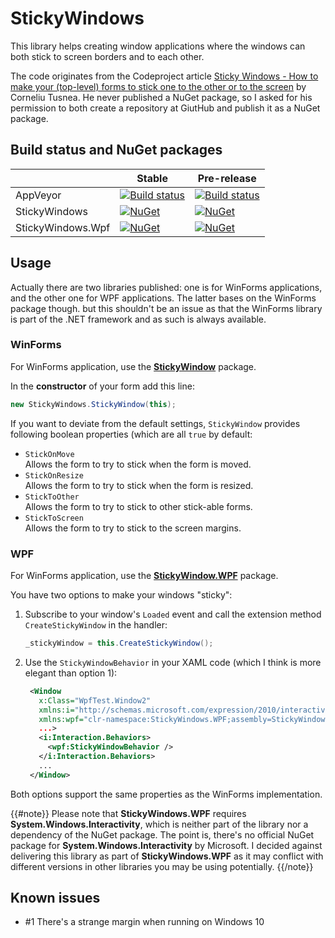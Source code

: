 # StickyWindows

This library helps creating window applications where the windows can both stick to
screen borders and to each other.

The code originates from the Codeproject article
[Sticky Windows - How to make your (top-level) forms to stick one to the other or to the screen](https://www.codeproject.com/Articles/6045/Sticky-Windows-How-to-make-your-top-level-forms-to)
by Corneliu Tusnea. He never published a NuGet package, so I asked for his permission
to both create a repository at GiutHub and publish it as a NuGet package.

## Build status and NuGet packages

|                   | Stable                                                         | Pre-release                                              |
|-------------------|----------------------------------------------------------------|----------------------------------------------------------|
| AppVeyor          | [![Build status][appveyor-master-badge]][appveyor-master-link] | [![Build status][appveyor-dev-badge]][appveyor-dev-link] |
| StickyWindows     | [![NuGet][nuget-master-badge]][nuget-master-link]              | [![NuGet][nuget-dev-badge]][nuget-dev-link]              |
| StickyWindows.Wpf | [![NuGet][nuget-master-badge]][nuget-master-link]              | [![NuGet][nuget-dev-badge]][nuget-dev-link]              |

[appveyor-master-badge]: https://ci.appveyor.com/api/projects/status/ynjy63xrlvrrmseg/branch/master?svg=true
[appveyor-master-link]:  https://ci.appveyor.com/project/thoemmi/stickywindows/branch/master
[appveyor-dev-badge]:    https://ci.appveyor.com/api/projects/status/ynjy63xrlvrrmseg/branch/develop?svg=true
[appveyor-dev-link]:     https://ci.appveyor.com/project/thoemmi/stickywindows/branch/develop
[nuget-master-badge]:    https://img.shields.io/nuget/v/StickyWindows.svg
[nuget-master-link]:     https://www.nuget.org/packages/StickyWindows
[nuget-dev-badge]:       https://img.shields.io/nuget/vpre/StickyWindows.svg
[nuget-dev-link]:        https://www.nuget.org/packages/StickyWindows

## Usage

Actually there are two libraries published: one is for WinForms applications,
and the other one for WPF applications. The latter bases on the WinForms package
though. but this shouldn't be an issue as that the WinForms library is part of the
.NET framework and as such is always available.

### WinForms

For WinForms application, use the 
[**StickyWindow**](https://www.nuget.org/packages/StickyWindows)
package.

In the **constructor** of your form add this line:

```csharp
new StickyWindows.StickyWindow(this);
```

If you want to deviate from the default settings, `StickyWindow` provides following
boolean properties (which are all `true` by default:

* `StickOnMove`<br>Allows the form to try to stick when the form is moved.
* `StickOnResize`<br>Allows the form to try to stick when the form is resized.
* `StickToOther`<br>Allows the form to try to stick to other stick-able forms.
* `StickToScreen`<br>Allows the form to try to stick to the screen margins.

### WPF

For WinForms application, use the
[**StickyWindow.WPF**](https://www.nuget.org/packages/StickyWindows.WPF)
package.


You have two options to make your windows "sticky":

1. Subscribe to your window's `Loaded` event and call the extension method
   `CreateStickyWindow` in the handler:
   ```csharp
   _stickyWindow = this.CreateStickyWindow();
   ```

2. Use the `StickyWindowBehavior` in your XAML code (which I think is more elegant
   than option 1):
   ```xml
    <Window
      x:Class="WpfTest.Window2"
      xmlns:i="http://schemas.microsoft.com/expression/2010/interactivity"
      xmlns:wpf="clr-namespace:StickyWindows.WPF;assembly=StickyWindows.WPF"
      ...>
      <i:Interaction.Behaviors>
        <wpf:StickyWindowBehavior />
      </i:Interaction.Behaviors>
      ...
    </Window>
   ```

Both options support the same properties as the WinForms implementation.

{{#note}}
Please note that **StickyWindows.WPF** requires **System.Windows.Interactivity**,
which is neither part of the library nor a dependency of the NuGet package. The point
is, there's no official NuGet package for **System.Windows.Interactivity** by Microsoft.
I decided against delivering this library as part of **StickyWindows.WPF** as it may
conflict with different versions in other libraries you may be using potentially.
{{/note}}

## Known issues

* #1 There's a strange margin when running on Windows 10
